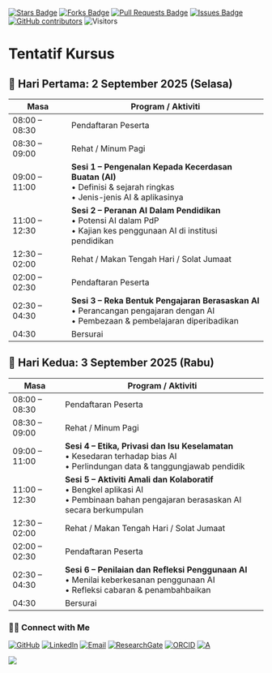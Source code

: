 <a href="https://github.com/drshahizan/short-course/stargazers"><img src="https://img.shields.io/github/stars/drshahizan/short-course" alt="Stars Badge"/></a>
<a href="https://github.com/drshahizan/short-course/network/members"><img src="https://img.shields.io/github/forks/drshahizan/short-course" alt="Forks Badge"/></a>
<a href="https://github.com/drshahizan/short-course/pulls"><img src="https://img.shields.io/github/issues-pr/drshahizan/short-course" alt="Pull Requests Badge"/></a>
<a href="https://github.com/drshahizan/short-course"><img src="https://img.shields.io/github/issues/drshahizan/short-course" alt="Issues Badge"/></a>
<a href="https://github.com/drshahizan/short-course/graphs/contributors"><img alt="GitHub contributors" src="https://img.shields.io/github/contributors/drshahizan/short-course?color=2b9348"></a>
![Visitors](https://api.visitorbadge.io/api/visitors?path=https%3A%2F%2Fgithub.com%2Fdrshahizan%2Fshort-course&labelColor=%23d9e3f0&countColor=%23697689&style=flat)

# Tentatif Kursus

## 📌 **Hari Pertama: 2 September 2025 (Selasa)**

| **Masa**      | **Program / Aktiviti**                                                                                                                |
| ------------- | ------------------------------------------------------------------------------------------------------------------------------------- |
| 08:00 – 08:30 | Pendaftaran Peserta                                                                                                                   |
| 08:30 – 09:00 | Rehat / Minum Pagi                                                                                                                    |
| 09:00 – 11:00 | **Sesi 1 – Pengenalan Kepada Kecerdasan Buatan (AI)** <br>• Definisi & sejarah ringkas <br>• Jenis-jenis AI & aplikasinya             |
| 11:00 – 12:30 | **Sesi 2 – Peranan AI Dalam Pendidikan** <br>• Potensi AI dalam PdP <br>• Kajian kes penggunaan AI di institusi pendidikan            |
| 12:30 – 02:00 | Rehat / Makan Tengah Hari / Solat Jumaat                                                                                              |
| 02:00 – 02:30 | Pendaftaran Peserta                                                                                                                   |
| 02:30 – 04:30 | **Sesi 3 – Reka Bentuk Pengajaran Berasaskan AI** <br>• Perancangan pengajaran dengan AI <br>• Pembezaan & pembelajaran diperibadikan |
| 04:30         | Bersurai                                                                                                                              |

## 📌 **Hari Kedua: 3 September 2025 (Rabu)**

| **Masa**      | **Program / Aktiviti**                                                                                                                  |
| ------------- | --------------------------------------------------------------------------------------------------------------------------------------- |
| 08:00 – 08:30 | Pendaftaran Peserta                                                                                                                     |
| 08:30 – 09:00 | Rehat / Minum Pagi                                                                                                                      |
| 09:00 – 11:00 | **Sesi 4 – Etika, Privasi dan Isu Keselamatan** <br>• Kesedaran terhadap bias AI <br>• Perlindungan data & tanggungjawab pendidik       |
| 11:00 – 12:30 | **Sesi 5 – Aktiviti Amali dan Kolaboratif** <br>• Bengkel aplikasi AI <br>• Pembinaan bahan pengajaran berasaskan AI secara berkumpulan |
| 12:30 – 02:00 | Rehat / Makan Tengah Hari / Solat Jumaat                                                                                                |
| 02:00 – 02:30 | Pendaftaran Peserta                                                                                                                     |
| 02:30 – 04:30 | **Sesi 6 – Penilaian dan Refleksi Penggunaan AI** <br>• Menilai keberkesanan penggunaan AI <br>• Refleksi cabaran & penambahbaikan      |
| 04:30         | Bersurai                                                                                                                                |

### 🙌🏻 Connect with Me
<p align="left">
    <a href="https://github.com/drshahizan" target="_blank"><img alt="GitHub" src="https://img.shields.io/badge/-@drshahizan-181717?style=flat-square&logo=GitHub&logoColor=white"></a>
    <a href="https://www.linkedin.com/in/drshahizan" target="_blank"><img alt="LinkedIn" src="https://img.shields.io/badge/-drshahizan-blue?style=flat-square&logo=Linkedin&logoColor=white&link=https://www.linkedin.com/in/drshahizan/"></a>
    <a href="mailto:shahizan@utm.my" target="_blank"><img alt="Email" src="https://img.shields.io/badge/-shahizan@utm.my-c14438?style=flat-square&logo=Gmail&logoColor=white&link=mailto:shahizan@utm.my.com"></a>
    <a href="https://www.researchgate.net/profile/Mohd-Othman-28" target="_blank"><img alt="ResearchGate" src="https://img.shields.io/badge/-ResearchGate-00CCBB?style=flat-square&logo=ResearchGate&logoColor=white"></a>
    <a href="https://orcid.org/0000-0003-4261-1873" target="_blank"><img alt="ORCID" src="https://img.shields.io/badge/-ORCID-A6CE39?style=flat-square&logo=ORCID&logoColor=white"></a> 
 <a href="https://visitorbadge.io/status?path=https%3A%2F%2Fgithub.com%2Fdrshahizan" target="_blank"><img alt="A" src="https://api.visitorbadge.io/api/visitors?path=https%3A%2F%2Fgithub.com%2Fdrshahizan&labelColor=%23697689&countColor=%23555555&style=plastic"></a>
 
![](https://hit.yhype.me/github/profile?user_id=81284918)
</p>

